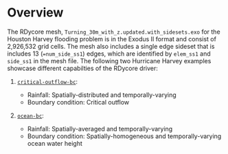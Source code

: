 # Overview

The RDycore mesh, `Turning_30m_with_z.updated.with_sidesets.exo` for the
Houston Harvey flooding problem is in the Exodus II format and consist of
2,926,532 grid cells. The mesh also includes a single edge sideset that
is includes 13 (`=num_side_ss1`) edges, which are identified by `elem_ss1` and
`side_ss1` in the mesh file. The following two Hurricane Harvey examples
showcase different capabilties of the RDycore driver:

1. [`critical-outflow-bc`](critical-outflow-bc/harvey-critical-outflow-bc.md): 
    - Rainfall: Spatially-distributed and temporally-varying
    - Boundary condition: Critical outflow

2. [`ocean-bc`](ocean-bc/harvey-ocean-bc.md): 
    - Rainfall: Spatially-averaged and temporally-varying
    - Boundary condition: Spatially-homogeneous and temporally-varying
      ocean water height
